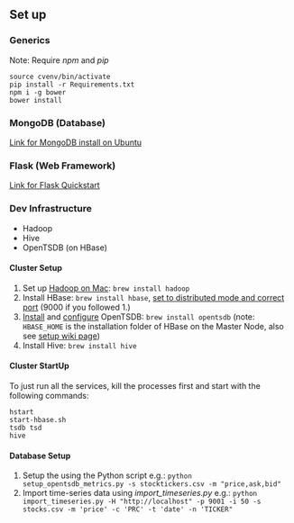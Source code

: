 ## Set up 

### Generics
Note: Require _npm_ and _pip_
```
source cvenv/bin/activate
pip install -r Requirements.txt
npm i -g bower
bower install
```

### MongoDB (Database)
[Link for MongoDB install on Ubuntu](https://www.howtoforge.com/tutorial/install-mongodb-on-ubuntu-16.04/)

### Flask (Web Framework)
[Link for Flask Quickstart](http://flask.pocoo.org/docs/0.11/quickstart/)

### Dev Infrastructure

* Hadoop
* Hive
* OpenTSDB (on HBase)

#### Cluster Setup
1. Set up [Hadoop on Mac](https://amodernstory.com/2014/09/23/installing-hadoop-on-mac-osx-yosemite/): `brew install hadoop` 
2. Install HBase: `brew install hbase`, [set to distributed mode and correct port](https://hbase.apache.org/book.html#quickstart) (9000 if you followed 1.)
3. [Install](http://opentsdb.net/docs/build/html/installation.html) and [configure](http://opentsdb.net/docs/build/html/user_guide/configuration.html) OpenTSDB: `brew install opentsdb` (note: `HBASE_HOME` is the installation folder of HBase on the Master Node, also see [setup wiki page](http://wiki.cvrgrid.org/index.php/OpenTSDB_Cluster_Setup#Installing_OpenTSDB)) 
4. Install Hive: `brew install hive`

#### Cluster StartUp
To just run all the services, kill the processes first and start with the following commands:
```
hstart
start-hbase.sh
tsdb tsd
hive
```

#### Database Setup
1. Setup the using the Python script e.g.: `python setup_opentsdb_metrics.py -s stocktickers.csv -m "price,ask,bid"`
2. Import time-series data using _import_timeseries.py_ e.g.: `python import_timeseries.py -H "http://localhost" -p 9001 -i 50 -s stocks.csv -m 'price' -c 'PRC' -t 'date' -n 'TICKER"`


